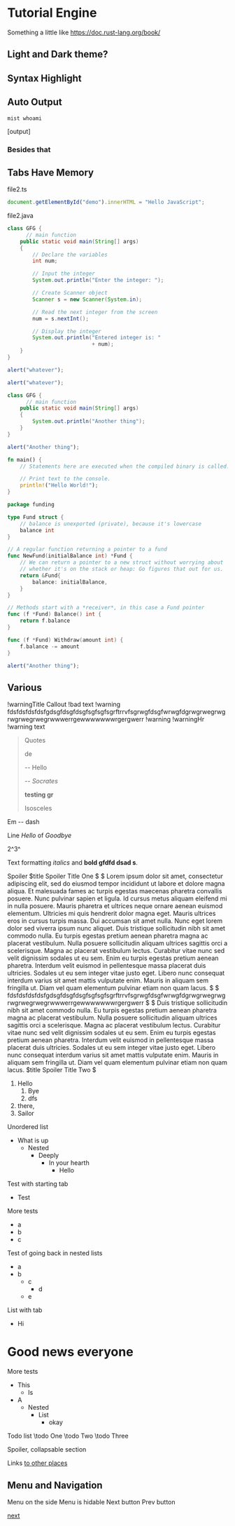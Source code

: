 # Tutorial Engine

Something a little like https://doc.rust-lang.org/book/

## Light and Dark theme?

## Syntax Highlight

## Auto Output

```sh
mist whoami
```

[output]

### Besides that

## Tabs Have Memory

file2.ts

```typescript
document.getElementById("demo").innerHTML = "Hello JavaScript";
```

file2.java

```java
class GFG {
      // main function
    public static void main(String[] args)
    {
        // Declare the variables
        int num;

        // Input the integer
        System.out.println("Enter the integer: ");

        // Create Scanner object
        Scanner s = new Scanner(System.in);

        // Read the next integer from the screen
        num = s.nextInt();

        // Display the integer
        System.out.println("Entered integer is: "
                           + num);
    }
}
```
```typescript
alert("whatever");
```
```javascript
alert("whatever");
```


```java
class GFG {
      // main function
    public static void main(String[] args)
    {
        System.out.println("Another thing");
    }
}
```
```typescript
alert("Another thing");
```
```rust
fn main() {
    // Statements here are executed when the compiled binary is called.

    // Print text to the console.
    println!("Hello World!");
}
```
```go
package funding

type Fund struct {
    // balance is unexported (private), because it's lowercase
    balance int
}

// A regular function returning a pointer to a fund
func NewFund(initialBalance int) *Fund {
    // We can return a pointer to a new struct without worrying about
    // whether it's on the stack or heap: Go figures that out for us.
    return &Fund{
        balance: initialBalance,
    }
}

// Methods start with a *receiver*, in this case a Fund pointer
func (f *Fund) Balance() int {
    return f.balance
}

func (f *Fund) Withdraw(amount int) {
    f.balance -= amount
}
```
```javascript
alert("Another thing");
```

## Various

!warningTitle Callout
!bad text
!warning fdsfdsfdsfdsfgdsgfdsgfdsgfsgfsgfsgrftrrvfsgrwgfdsgfwrwgfdgrwgrwegrwgrwgrwegrwegrwwwerrgewwwwwwwrgergwerr
!warning
!warningHr
!warning text

> Quotes
>
> de
>
> -- Hello
>
> -- _Socrates_
>
> **testing gr**
>
> Isosceles

Em -- dash

Line _Hello_ of _Goodbye_

2^3^

Text formatting _italics_ and **bold gfdfd dsad s**.

Spoiler
$title Spoiler Title One
$
$ Lorem ipsum dolor sit amet, consectetur adipiscing elit, sed do eiusmod tempor incididunt ut labore et dolore magna aliqua. Et malesuada fames ac turpis egestas maecenas pharetra convallis posuere. Nunc pulvinar sapien et ligula. Id cursus metus aliquam eleifend mi in nulla posuere. Mauris pharetra et ultrices neque ornare aenean euismod elementum. Ultricies mi quis hendrerit dolor magna eget. Mauris ultrices eros in cursus turpis massa. Dui accumsan sit amet nulla. Nunc eget lorem dolor sed viverra ipsum nunc aliquet. Duis tristique sollicitudin nibh sit amet commodo nulla. Eu turpis egestas pretium aenean pharetra magna ac placerat vestibulum. Nulla posuere sollicitudin aliquam ultrices sagittis orci a scelerisque. Magna ac placerat vestibulum lectus. Curabitur vitae nunc sed velit dignissim sodales ut eu sem. Enim eu turpis egestas pretium aenean pharetra. Interdum velit euismod in pellentesque massa placerat duis ultricies. Sodales ut eu sem integer vitae justo eget. Libero nunc consequat interdum varius sit amet mattis vulputate enim. Mauris in aliquam sem fringilla ut. Diam vel quam elementum pulvinar etiam non quam lacus.
$
$ fdsfdsfdsfdsfgdsgfdsgfdsgfsgfsgfsgrftrrvfsgrwgfdsgfwrwgfdgrwgrwegrwgrwgrwegrwegrwwwerrgewwwwwwwrgergwerr
$
$ Duis tristique sollicitudin nibh sit amet commodo nulla. Eu turpis egestas pretium aenean pharetra magna ac placerat vestibulum. Nulla posuere sollicitudin aliquam ultrices sagittis orci a scelerisque. Magna ac placerat vestibulum lectus. Curabitur vitae nunc sed velit dignissim sodales ut eu sem. Enim eu turpis egestas pretium aenean pharetra. Interdum velit euismod in pellentesque massa placerat duis ultricies. Sodales ut eu sem integer vitae justo eget. Libero nunc consequat interdum varius sit amet mattis vulputate enim. Mauris in aliquam sem fringilla ut. Diam vel quam elementum pulvinar etiam non quam lacus.
$title Spoiler Title Two
$

1. Hello
   1. Bye
   1. dfs
1. there,
1. Sailor

Unordered list

- What is up
  - Nested
    - Deeply
      - In your hearth
        - Hello

Test with starting tab

- Test

More tests

- a
- b
- c

Test of going back in nested lists

- a
- b
  - c
    - d
  - e

List with tab

- Hi

# Good news everyone

More tests

- This
  - Is
- A
  - Nested
    - List
      - okay

Todo list
\todo One
\todo Two
\todo Three

Spoiler, collapsable section

Links [to other places](https://doc.rust-lang.org/book/#the-rust-programming-language)

## Menu and Navigation

Menu on the side
Menu is hidable
Next button
Prev button

[next](chapter1/index.md)
